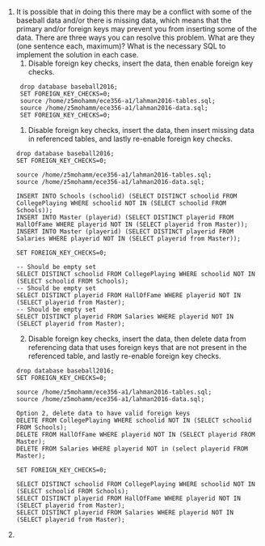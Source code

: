 1. It is possible that in doing this there may be a conflict with some of the baseball data and/or there is missing data, which means that the primary and/or foreign keys may prevent you from inserting some of the data.  There are three ways you can resolve this problem. What are they (one sentence each, maximum)?  What is the necessary SQL to implement the solution in each case.
   1. Disable foreign key checks, insert the data, then enable foreign key checks.
   ```
    drop database baseball2016;
    SET FOREIGN_KEY_CHECKS=0;
    source /home/z5mohamm/ece356-a1/lahman2016-tables.sql;
    source /home/z5mohamm/ece356-a1/lahman2016-data.sql;
    SET FOREIGN_KEY_CHECKS=0;

   ```
   1. Disable foreign key checks, insert the data, then insert missing data in referenced tables, and lastly re-enable foreign key checks.
    ```
    drop database baseball2016;
    SET FOREIGN_KEY_CHECKS=0;

    source /home/z5mohamm/ece356-a1/lahman2016-tables.sql;
    source /home/z5mohamm/ece356-a1/lahman2016-data.sql;

    INSERT INTO Schools (schoolid) (SELECT DISTINCT schoolid FROM CollegePlaying WHERE schoolid NOT IN (SELECT schoolid FROM Schools));
    INSERT INTO Master (playerid) (SELECT DISTINCT playerid FROM HallOfFame WHERE playerid NOT IN (SELECT playerid from Master));
    INSERT INTO Master (playerid) (SELECT DISTINCT playerid FROM Salaries WHERE playerid NOT IN (SELECT playerid from Master));

    SET FOREIGN_KEY_CHECKS=0;

    -- Should be empty set
    SELECT DISTINCT schoolid FROM CollegePlaying WHERE schoolid NOT IN (SELECT schoolid FROM Schools);
    -- Should be empty set
    SELECT DISTINCT playerid FROM HallOfFame WHERE playerid NOT IN (SELECT playerid from Master);
    -- Should be empty set
    SELECT DISTINCT playerid FROM Salaries WHERE playerid NOT IN (SELECT playerid from Master);
    ```
   2. Disable foreign key checks, insert the data, then delete data from referencing data that uses foreign keys that are not present in the referenced table, and lastly re-enable foreign key checks.
    ```
    drop database baseball2016;
    SET FOREIGN_KEY_CHECKS=0;

    source /home/z5mohamm/ece356-a1/lahman2016-tables.sql;
    source /home/z5mohamm/ece356-a1/lahman2016-data.sql;

    Option 2, delete data to have valid foreign keys
    DELETE FROM CollegePlaying WHERE schoolid NOT IN (SELECT schoolid FROM Schools);
    DELETE FROM HallOfFame WHERE playerid NOT IN (SELECT playerid FROM Master);
    DELETE FROM Salaries WHERE playerid NOT in (select playerid FROM Master);

    SET FOREIGN_KEY_CHECKS=0;

    SELECT DISTINCT schoolid FROM CollegePlaying WHERE schoolid NOT IN (SELECT schoolid FROM Schools);
    SELECT DISTINCT playerid FROM HallOfFame WHERE playerid NOT IN (SELECT playerid from Master);
    SELECT DISTINCT playerid FROM Salaries WHERE playerid NOT IN (SELECT playerid from Master);
    ```
2. 